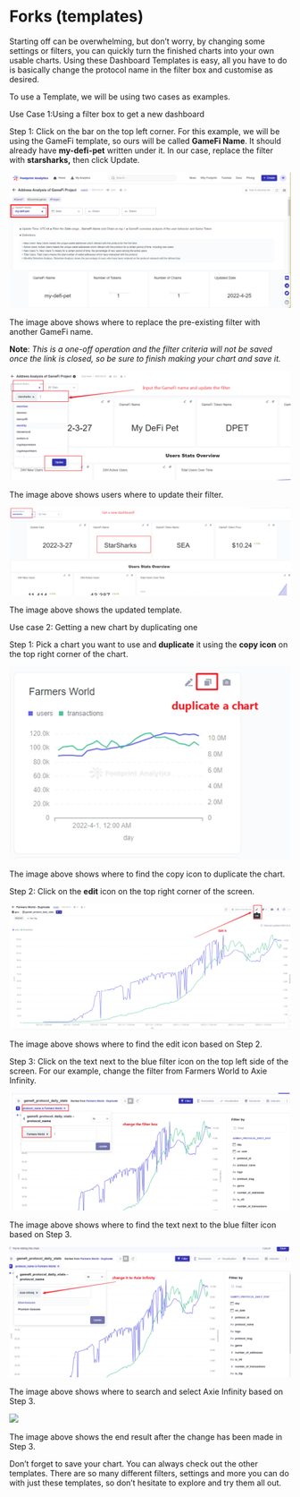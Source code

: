 # Forks (templates)

Starting off can be overwhelming, but don’t worry, by changing some settings or filters, you can quickly turn the finished charts into your own usable charts. Using these Dashboard Templates is easy, all you have to do is basically change the protocol name in the filter box and customise as desired.

To use a Template, we will be using two cases as examples.

Use Case 1:Using a filter box to get a new dashboard

Step 1: Click on the bar on the top left corner. For this example, we will be using the GameFi template, so ours will be called **GameFi Name**. It should already have **my-defi-pet** written under it. In our case, replace the filter with **starsharks,** then click Update.

![](<../../.gitbook/assets/0 (8)>)

The image above shows where to replace the pre-existing filter with another GameFi name.

**Note**: _This is a one-off operation and the filter criteria will not be saved once the link is closed, so be sure to finish making your chart and save it._

![](<../../.gitbook/assets/1 (19)>)

The image above shows users where to update their filter.

![](<../../.gitbook/assets/2 (11)>)

The image above shows the updated template.

Use case 2: Getting a new chart by duplicating one

Step 1: Pick a chart you want to use and **duplicate** it using the **copy icon** on the top right corner of the chart.

![](<../../.gitbook/assets/3 (4)>)

The image above shows where to find the copy icon to duplicate the chart.

Step 2: Click on the **edit** icon on the top right corner of the screen.

![](<../../.gitbook/assets/4 (18)>)

The image above shows where to find the edit icon based on Step 2.

Step 3: Click on the text next to the blue filter icon on the top left side of the screen. For our example, change the filter from Farmers World to Axie Infinity.

![](<../../.gitbook/assets/5 (17)>)

The image above shows where to find the text next to the blue filter icon based on Step 3.

![](<../../.gitbook/assets/6 (16)>)

The image above shows where to search and select Axie Infinity based on Step 3.

![](<../../.gitbook/assets/7 (5)>)

The image above shows the end result after the change has been made in Step 3.

Don’t forget to save your chart. You can always check out the other templates. There are so many different filters, settings and more you can do with just these templates, so don’t hesitate to explore and try them all out.
